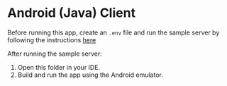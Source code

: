# Android (Java) Client

Before running this app, create an `.env` file and run the sample server by following the instructions [here](https://github.com/stripe-samples/mobile-elements-card-payment#how-to-run)

After running the sample server:

1. Open this folder in your IDE.
2. Build and run the app using the Android emulator.
